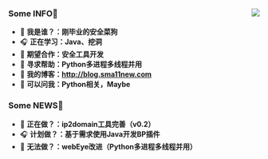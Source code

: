 ### Some INFO👋            <img align="right" src="https://github-readme-stats.vercel.app/api?username=Sma11New&show_icons=true&theme=radical">
- 🌱 **我是谁？：刚毕业的安全菜狗**   
- 🎧 **正在学习：Java、挖洞**
- 👯 **期望合作：安全工具开发**  
- 🤔 **寻求帮助：Python多进程多线程并用**
- 🍔 **我的博客：http://blog.sma11new.com**
- 💬 **可以问我：Python相关，Maybe**
### Some NEWS👋
- 🌱 **正在做？：ip2domain工具完善（v0.2）**
- 🎧 **计划做？：基于需求使用Java开发BP插件**
- 🤔 **无法做？：webEye改进（Python多进程多线程并用）**


